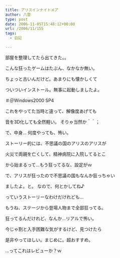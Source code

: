 ```yaml
---
title: アリスインナイトメア
author: 八雲
type: post
date: 2006-11-05T15:48:12+00:00
url: /2006/11/155
tags:
  - 日記

---
```

部屋を整理してたら出てきた。。

こんな狂ったゲームはたぶん、なかなか無い。
  
ちょっと古いんだけど。あまりにも懐かしくて
  
ついついインストール。無事に起動しましたよ。
  
＃＠Windows2000 SP4
  
これをやってた当時と違って、解像度あげても
  
音を3D化しても全然軽い。 そりゃ当然か＾＾；

で、中身… 何度やっても、怖い。
  
ストーリー的には、不思議の国のアリスのアリスが
  
火災で両親を亡くして、精神病院に入院してるとこ
  
から始まるって…もう狂ってるな、設定がｗ
  
で、アリスが狂ったので不思議の国もなんか狂っちゃい
  
ましたよ。と。 なので、何とかしてね♪
  
っていうストーリーなわけだけれども…

もうね、ステージから登場人物まで全部狂ってる。
  
狂ってるんだけれど、なんか…リアルで怖い。
  
今じゃ割と入手困難な気がするけど、見つけたら
  
是非やってほしい。まじめに。超おすすめ。

…ってこれはレビューか？ｗ
